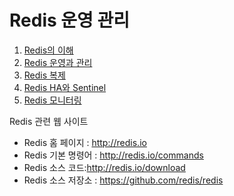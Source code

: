 # Redis 운영 관리

1. [Redis의 이해](./1.%20Redis의%20이해.md) 
2. [Redis 운영과 관리](./2.%20Redis%20운영과%20관리.md) 
3. [Redis 복제](./3.%20Redis%20복제.md) 
4.  [Redis HA와 Sentinel](./4.%20Redis%20HA와%20Sentinel.md) 
5.  [Redis 모니터링](./5.%20Redis%20모니터링.md)



Redis 관련 웹 사이트

- ﻿﻿Redis 홈 페이지 : http://redis.io
- ﻿﻿Redis 기본 명령어 : http://redis.io/commands
- ﻿﻿Redis 소스 코드:http://redis.io/download
- ﻿﻿Redis 소스 저장소 : https://github.com/redis/redis



